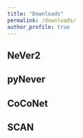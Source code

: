 ```yaml
---
title: "Downloads"
permalink: /downloads/
author_profile: true
---
```


## NeVer2

## pyNever

## CoCoNet

## SCAN
